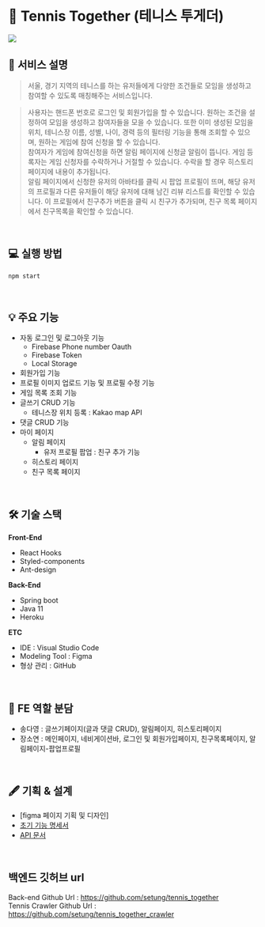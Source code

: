 # 🎾 Tennis Together (테니스 투게더)

<img src="https://user-images.githubusercontent.com/77109766/146639243-a4841316-5a04-49bc-b126-6bf346b7aa0d.png" />
<br />

## 📌 서비스 설명 

> 서울, 경기 지역의 테니스를 하는 유저들에게 다양한 조건들로 모임을 생성하고 참여할 수 있도록 매칭해주는 서비스입니다. 

> 사용자는 핸드폰 번호로 로그인 및 회원가입을 할 수 있습니다. 
원하는 조건을 설정하여 모임을 생성하고 참여자들을 모을 수 있습니다. 또한 이미 생성된 모임을 위치, 테니스장 이름, 성별, 나이, 경력 등의 필터링 기능을 통해 조회할 수 있으며, 원하는 게임에 참여 신청을 할 수 있습니다. <br />
참여자가 게임에 참여신청을 하면 알림 페이지에 신청글 알림이 뜹니다. 게임 등록자는 게임 신청자를 수락하거나 거절할 수 있습니다. 수락을 할 경우 히스토리 페이지에 내용이 추가됩니다. <br />
알림 페이지에서 신청한 유저의 아바타를 클릭 시 팝업 프로필이 뜨며, 해당 유저의 프로필과 다른 유저들이 해당 유저에 대해 남긴 리뷰 리스트를 확인할 수 있습니다. 이 프로필에서 친구추가 버튼을 클릭 시 친구가 추가되며, 친구 목록 페이지에서 친구목록을 확인할 수 있습니다.
<br />

## 💻 실행 방법
```
npm start
```
<br />

## 💡 주요 기능
- 자동 로그인 및 로그아웃 기능 
  - Firebase Phone number Oauth
  - Firebase Token 
  - Local Storage
- 회원가입 기능 
- 프로필 이미지 업로드 기능 및 프로필 수정 기능
- 게임 목록 조회 기능
- 글쓰기 CRUD 기능
  - 테니스장 위치 등록 : Kakao map API
- 댓글 CRUD 기능
- 마이 페이지
  - 알림 페이지 
    - 유저 프로필 팝업 : 친구 추가 기능
  - 히스토리 페이지
  - 친구 목록 페이지 
<br />

## 🛠 기술 스택
<b>Front-End</b>
- React Hooks
- Styled-components
- Ant-design

<b>Back-End</b>
- Spring boot 
- Java 11 
- Heroku

<b>ETC</b>
- IDE : Visual Studio Code
- Modeling Tool : Figma
- 형상 관리 : GitHub
<br />

## 📑 FE 역할 분담
- 송다영 : 글쓰기페이지(글과 댓글 CRUD), 알림페이지, 히스토리페이지
- 장소연 : 메인페이지, 네비게이션바, 로그인 및 회원가입페이지, 친구목록페이지, 알림페이지-팝업프로필
<br />

## 🖋 기획 & 설계
- [figma 페이지 기획 및 디자인]
- [초기 기능 명세서](https://www.notion.so/0c893d3b2bb048b3b50922a350545b59)
- [API 문서](https://www.notion.so/API-b392106bc51746e3b9aad7d152fb327b)
<br />

## 백엔드 깃허브 url
Back-end Github Url : https://github.com/setung/tennis_together <br />
Tennis Crawler Github Url : https://github.com/setung/tennis_together_crawler



